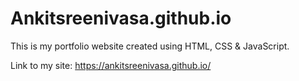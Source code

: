 # Ankitsreenivasa.github.io
This is my portfolio website created using HTML, CSS & JavaScript.

Link to my site:
https://ankitsreenivasa.github.io/
